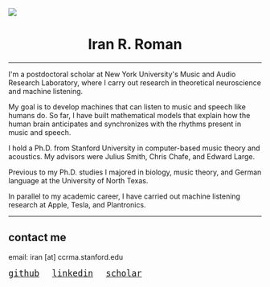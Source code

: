 <p align="txt-align: center;">
  <img src="media/waves.jpg" style="max-width: 100%; height: auto;" />
</p>
<center> <h1>Iran R. Roman</h1> </center>

---

I'm a postdoctoral scholar at New York University's Music and Audio Research Laboratory, where I carry out research in theoretical neuroscience and machine listening. 

My goal is to develop machines that can listen to music and speech like humans do. So far, I have built mathematical models that explain how the human brain anticipates and synchronizes with the rhythms present in music and speech. 

I hold a Ph.D. from Stanford University in computer-based music theory and acoustics. My advisors were Julius Smith, Chris Chafe, and Edward Large. 

Previous to my Ph.D. studies I majored in biology, music theory, and German language at the University of North Texas.

In parallel to my academic career, I have carried out machine listening research at Apple, Tesla, and Plantronics. 

---

## contact me

email: iran [at] ccrma.stanford.edu
<pre>
<a href=
https://www.github.com/iranroman
style="font-size: 17px;" >github</a>   <a href=
https://www.linkedin.com/in/iran-roman
style="font-size: 17px;" >linkedin</a>   <a href=
https://scholar.google.com/citations?user=W_PoFfkAAAAJ&hl=en&oi=ao
style="font-size: 17px;" >scholar</a>   
</pre>
